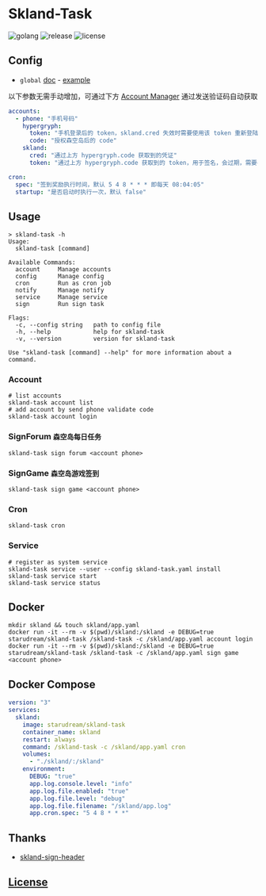 # Skland-Task

![golang](https://img.shields.io/github/actions/workflow/status/starudream/skland-task/golang.yml?style=for-the-badge&logo=github&label=golang)
![release](https://img.shields.io/github/v/release/starudream/skland-task?style=for-the-badge)
![license](https://img.shields.io/github/license/starudream/skland-task?style=for-the-badge)

## Config

- `global` [doc](https://github.com/starudream/go-lib/blob/v2/README.md) - [example](https://github.com/starudream/go-lib/blob/v2/app.example.yaml)

以下参数无需手动增加，可通过下方 [Account Manager](#account) 通过发送验证码自动获取

```yaml
accounts:
  - phone: "手机号码"
    hypergryph:
      token: "手机登录后的 token，skland.cred 失效时需要使用该 token 重新登陆"
      code: "授权森空岛后的 code"
    skland:
      cred: "通过上方 hypergryph.code 获取到的凭证"
      token: "通过上方 hypergryph.code 获取到的 token，用于签名，会过期，需要手动 refresh"

cron:
  spec: "签到奖励执行时间，默认 5 4 8 * * * 即每天 08:04:05"
  startup: "是否启动时执行一次，默认 false"
```

## Usage

```
> skland-task -h
Usage:
  skland-task [command]

Available Commands:
  account     Manage accounts
  config      Manage config
  cron        Run as cron job
  notify      Manage notify
  service     Manage service
  sign        Run sign task

Flags:
  -c, --config string   path to config file
  -h, --help            help for skland-task
  -v, --version         version for skland-task

Use "skland-task [command] --help" for more information about a command.
```

### Account

```shell
# list accounts
skland-task account list
# add account by send phone validate code
skland-task account login
```

### SignForum `森空岛每日任务`

```shell
skland-task sign forum <account phone>
```

### SignGame `森空岛游戏签到`

```shell
skland-task sign game <account phone>
```

### Cron

```shell
skland-task cron
```

### Service

```shell
# register as system service
skland-task service --user --config skland-task.yaml install
skland-task service start
skland-task service status
```

## Docker

```shell
mkdir skland && touch skland/app.yaml
docker run -it --rm -v $(pwd)/skland:/skland -e DEBUG=true starudream/skland-task /skland-task -c /skland/app.yaml account login
docker run -it --rm -v $(pwd)/skland:/skland -e DEBUG=true starudream/skland-task /skland-task -c /skland/app.yaml sign game <account phone>
```

## Docker Compose

```yaml
version: "3"
services:
  skland:
    image: starudream/skland-task
    container_name: skland
    restart: always
    command: /skland-task -c /skland/app.yaml cron
    volumes:
      - "./skland/:/skland"
    environment:
      DEBUG: "true"
      app.log.console.level: "info"
      app.log.file.enabled: "true"
      app.log.file.level: "debug"
      app.log.file.filename: "/skland/app.log"
      app.cron.spec: "5 4 8 * * *"
```

## Thanks

- [skland-sign-header](https://gitee.com/FancyCabbage/skyland-auto-sign#sign-header)

## [License](./LICENSE)

